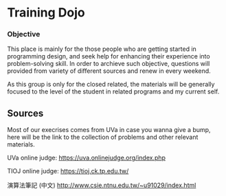 # Training Dojo

### Objective

This place is mainly for the those people who are getting started in programming design,
and seek help for enhancing their experience into problem-solving skill.
In order to archieve such objective, questions will provided from variety of different sources and renew in every weekend.

As this group is only for the closed related, the materials will be generally focused to the level of the student in related programs and my current self.


## Sources

Most of our execrises comes from UVa in case you wanna give a bump, here will be the link to the collection of problems and other relevant materials. 

UVa online judge:
https://uva.onlinejudge.org/index.php


TIOJ online judge:
https://tioj.ck.tp.edu.tw/


演算法筆記 (中文)
http://www.csie.ntnu.edu.tw/~u91029/index.html

